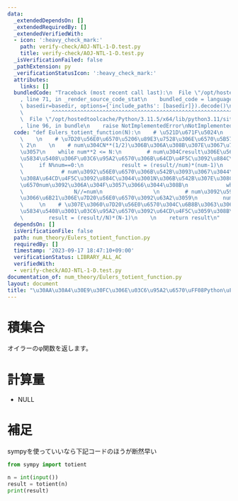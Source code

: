 ```yaml
---
data:
  _extendedDependsOn: []
  _extendedRequiredBy: []
  _extendedVerifiedWith:
  - icon: ':heavy_check_mark:'
    path: verify-check/AOJ-NTL-1-D.test.py
    title: verify-check/AOJ-NTL-1-D.test.py
  _isVerificationFailed: false
  _pathExtension: py
  _verificationStatusIcon: ':heavy_check_mark:'
  attributes:
    links: []
  bundledCode: "Traceback (most recent call last):\n  File \"/opt/hostedtoolcache/Python/3.11.5/x64/lib/python3.11/site-packages/onlinejudge_verify/documentation/build.py\"\
    , line 71, in _render_source_code_stat\n    bundled_code = language.bundle(stat.path,\
    \ basedir=basedir, options={'include_paths': [basedir]}).decode()\n          \
    \         ^^^^^^^^^^^^^^^^^^^^^^^^^^^^^^^^^^^^^^^^^^^^^^^^^^^^^^^^^^^^^^^^^^^^^^^^^^^^^^^^^\n\
    \  File \"/opt/hostedtoolcache/Python/3.11.5/x64/lib/python3.11/site-packages/onlinejudge_verify/languages/python.py\"\
    , line 96, in bundle\n    raise NotImplementedError\nNotImplementedError\n"
  code: "def Eulers_totient_function(N):\n    # \u521D\u671F\u5024\n    result = N\n\
    \    \n    # \u7D20\u56E0\u6570\u5206\u89E3\u7528\u306E\u6570\u5B57\n    num =\
    \ 2\n    \n    # num\u304CN**(1/2)\u306B\u306A\u308B\u307E\u3067\u7E70\u308A\u8FD4\
    \u3057\n    while num**2 <= N:\n        # num\u304Cresult\u306E\u56E0\u6570\u306E\
    \u5834\u5408\u306F\u03C6\u95A2\u6570\u306B\u64CD\u4F5C\u3092\u884C\u3046\n   \
    \     if N%num==0:\n            result = (result//num)*(num-1)\n            \n\
    \            # num\u3092\u56E0\u6570\u306B\u542B\u3093\u3067\u3044\u308B\u9650\
    \u308A\u64CD\u4F5C\u3092\u884C\u3044\u3001N\u306B\u542B\u307E\u308C\u308B\u56E0\
    \u6570num\u3092\u306A\u304F\u3057\u3066\u3044\u308B\n            while N%num==0:\n\
    \                N//=num\n                \n        # num\u3092\u5909\u66F4\u3057\
    \u3066\u6B21\u306E\u7D20\u56E0\u6570\u3092\u63A2\u3059\n        num += 1\n   \
    \     \n    # \u307E\u3060\u7D20\u56E0\u6570\u304C\u6B8B\u3063\u3066\u3044\u308B\
    \u5834\u5408\u3001\u03C6\u95A2\u6570\u3092\u64CD\u4F5C\u3059\u308B\n    if N>1:\n\
    \        result = (result//N)*(N-1)\n    \n    return result\n"
  dependsOn: []
  isVerificationFile: false
  path: num_theory/Eulers_totient_function.py
  requiredBy: []
  timestamp: '2023-09-17 18:47:10+09:00'
  verificationStatus: LIBRARY_ALL_AC
  verifiedWith:
  - verify-check/AOJ-NTL-1-D.test.py
documentation_of: num_theory/Eulers_totient_function.py
layout: document
title: "\u30AA\u30A4\u30E9\u30FC\u306E\u03C6\u95A2\u6570\uFF08Python\uFF09"
---
```


# 積集合
オイラーのφ関数を返します。

# 計算量
- NULL

# 補足
sympyを使っていいなら下記コードのほうが断然早い

```Python:totient.py
from sympy import totient

n = int(input())
result = totient(n)
print(result)
```
